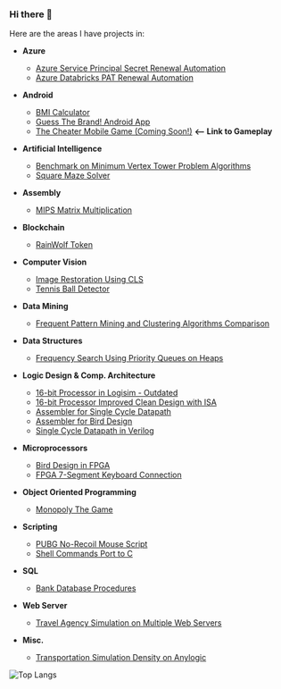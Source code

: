 ### Hi there 👋
<!--🔭 I’m currently working on my graduation project **The Cheater Mobile Game**.
-->

Here are the areas I have projects in:
- **Azure**
  + [Azure Service Principal Secret Renewal Automation](https://github.com/kadirhzrc/android-bmi-calculator-app)
  + [Azure Databricks PAT Renewal Automation](https://github.com/kadirhzrc/android-bmi-calculator-app)
    
- **Android**
  + [BMI Calculator](https://github.com/kadirhzrc/android-bmi-calculator-app)
  + [Guess The Brand! Android App](https://github.com/kadirhzrc/guess-the-brand-android-game)
  + [The Cheater Mobile Game (Coming Soon!)](https://drive.google.com/file/d/1wGplt4eFulW9FXccZhi0sxSroAn7MEPl/view?usp=sharing) **<-- Link to Gameplay**

- **Artificial Intelligence**
  + [Benchmark on Minimum Vertex Tower Problem Algorithms](https://github.com/kadirhzrc/java-genetic-algorithm-for-minimum-vertex-tower-problem)
  + [Square Maze Solver](https://github.com/kadirhzrc/square-maze-solver-with-walls)
- **Assembly**
  + [MIPS Matrix Multiplication](https://github.com/kadirhzrc/matrix-multiplier-in-MIPS)
- **Blockchain**
  + [RainWolf Token](https://github.com/kadirhzrc/rainwolf-token)
- **Computer Vision**
  + [Image Restoration Using CLS](https://github.com/kadirhzrc/image-restoration-using-cls)
  + [Tennis Ball Detector](https://github.com/kadirhzrc/tennis-ball-detection-opencv)
- **Data Mining**
  + [Frequent Pattern Mining and Clustering Algorithms Comparison](https://github.com/kadirhzrc/frequent-pattern-mining-and-clustering)
- **Data Structures**
  + [Frequency Search Using Priority Queues on Heaps](https://github.com/kadirhzrc/frequency-search-pq-on-heaps)
- **Logic Design & Comp. Architecture**
  + [16-bit Processor in Logisim - Outdated](https://github.com/kadirhzrc/MIPS-16-bit-Processor-in-LogiSim)
  + [16-bit Processor Improved Clean Design with ISA](https://github.com/kadirhzrc/16-bit-processor-super-clean-design)
  + [Assembler for Single Cycle Datapath](https://github.com/kadirhzrc/assembler-single-cycle-datapath)
  + [Assembler for Bird Design](https://github.com/kadirhzrc/bird-design-assembler)
  + [Single Cycle Datapath in Verilog](https://github.com/kadirhzrc/single-cycle-datapath-with-complex-instructions)
- **Microprocessors**
  + [Bird Design in FPGA](https://github.com/kadirhzrc/bird-design-in-fpga)
  + [FPGA 7-Segment Keyboard Connection](https://github.com/kadirhzrc/fpga-7segment-keypad-connection)
- **Object Oriented Programming**
  + [Monopoly The Game](https://github.com/kadirhzrc/Monopoly-The-Game)
- **Scripting**
  + [PUBG No-Recoil Mouse Script](https://github.com/kadirhzrc/pubg-lua-norecoil)
  + [Shell Commands Port to C](https://github.com/kadirhzrc/Shell-Commands-On-C)
- **SQL**
  + [Bank Database Procedures](https://github.com/kadirhzrc/Small-Bank-Database)
- **Web Server**
  + [Travel Agency Simulation on Multiple Web Servers](https://github.com/kadirhzrc/java-travel-agency-web-server-simulation-with-simple-ui)
- **Misc.**
  + [Transportation Simulation Density on Anylogic](https://github.com/kadirhzrc/Transportation-Simulation-On-AnyLogic)


![Top Langs](https://github-readme-stats.vercel.app/api/top-langs/?username=kadirhzrc)


<!--
**kadirhzrc/kadirhzrc** is a ✨ _special_ ✨ repository because its `README.md` (this file) appears on your GitHub profile.

Here are some ideas to get you started:
+ [Classification Algorithm Comparison](https://github.com/kadirhzrc/classification-algorithms-comparison)

- 🌱 I’m currently learning ...
- 👯 I’m looking to collaborate on ...
- 🤔 I’m looking for help with ...
- 💬 Ask me about ...
- 📫 How to reach me: ...
- 😄 Pronouns: ...
- ⚡ Fun fact: ...
-->
